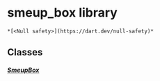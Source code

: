 


# smeup_box library






    *[<Null safety>](https://dart.dev/null-safety)*





## Classes

##### [SmeupBox](../smeup_widgets_smeup_box/SmeupBox-class.md)



 















